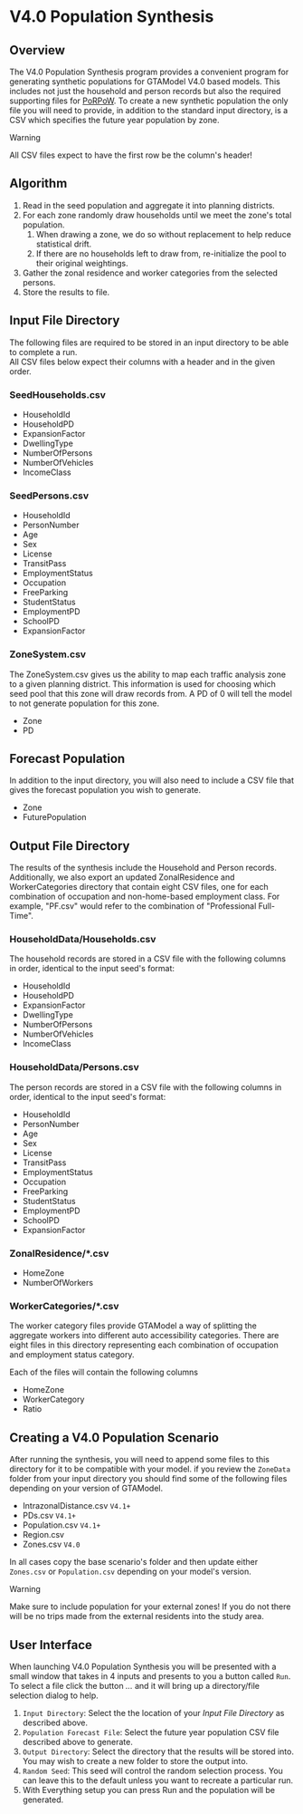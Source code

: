 # V4.0 Population Synthesis

## Overview

The V4.0 Population Synthesis program provides a convenient program for generating synthetic populations for GTAModel V4.0 based models.  This includes
not just the household and person records but also the required supporting files for [PoRPoW](../../../model_design/porpow.md).  To create a new
synthetic population the only file you will need to provide, in addition to the standard input directory, is a CSV which specifies
the future year population by zone.

> [!Warning]
> All CSV files expect to have the first row be the column's header!

## Algorithm

1. Read in the seed population and aggregate it into planning districts.
1. For each zone randomly draw households until we meet the zone's total population.
    1. When drawing a zone, we do so without replacement to help reduce statistical drift.
    1. If there are no households left to draw from, re-initialize the pool to their original weightings.
1. Gather the zonal residence and worker categories from the selected persons.
1. Store the results to file.

## Input File Directory

The following files are required to be stored in an input directory to be able to complete a run.  
All CSV files below expect their columns with a header and in the given order.

### SeedHouseholds.csv

* HouseholdId
* HouseholdPD
* ExpansionFactor
* DwellingType
* NumberOfPersons
* NumberOfVehicles
* IncomeClass

### SeedPersons.csv

* HouseholdId
* PersonNumber
* Age
* Sex
* License
* TransitPass
* EmploymentStatus
* Occupation
* FreeParking
* StudentStatus
* EmploymentPD
* SchoolPD
* ExpansionFactor

### ZoneSystem.csv

The ZoneSystem.csv gives us the ability to map each traffic analysis zone to a given planning district. This information is used for choosing
which seed pool that this zone will draw records from. A PD of 0 will tell the model to not generate population for this zone.

* Zone
* PD

## Forecast Population

In addition to the input directory, you will also need to include a CSV file that gives the forecast population you wish to generate.

* Zone
* FuturePopulation


## Output File Directory

The results of the synthesis include the Household and Person records. Additionally, we also export an updated ZonalResidence and WorkerCategories directory that
contain eight CSV files, one for each combination of occupation and non-home-based employment class. For example, "PF.csv" would refer to the combination of "Professional Full-Time".

### HouseholdData/Households.csv

The household records are stored in a CSV file with the following columns in order, identical to the input seed's format:

* HouseholdId
* HouseholdPD
* ExpansionFactor
* DwellingType
* NumberOfPersons
* NumberOfVehicles
* IncomeClass


### HouseholdData/Persons.csv

The person records are stored in a CSV file with the following columns in order, identical to the input seed's format:

* HouseholdId
* PersonNumber
* Age
* Sex
* License
* TransitPass
* EmploymentStatus
* Occupation
* FreeParking
* StudentStatus
* EmploymentPD
* SchoolPD
* ExpansionFactor

### ZonalResidence/*.csv

* HomeZone
* NumberOfWorkers

### WorkerCategories/*.csv

The worker category files provide GTAModel a way of splitting the aggregate workers into different auto accessibility categories. There are
eight files in this directory representing each combination of occupation and employment status category.

Each of the files will contain the following columns

* HomeZone
* WorkerCategory
* Ratio

## Creating a V4.0 Population Scenario

After running the synthesis, you will need to append some files to this directory for it to be compatible with your model. if you review the 
`ZoneData` folder from your input directory you should find some of the following files depending on your version of GTAModel.

* IntrazonalDistance.csv `V4.1+`
* PDs.csv `V4.1+`
* Population.csv `V4.1+`
* Region.csv
* Zones.csv `V4.0`

In all cases copy the base scenario's folder and then update either `Zones.csv` or `Population.csv` depending on your model's version.

> [!Warning]
> Make sure to include population for your external zones! If you do not there will be no trips made from the external residents into the study area.


## User Interface

When launching V4.0 Population Synthesis you will be presented with a small window that takes in 4 inputs and presents to you a button called `Run`.
To select a file click the button _..._ and it will bring up a directory/file selection dialog to help.

1. `Input Directory`: Select the the location of your *Input File Directory* as described above.
1. `Population Forecast File`: Select the future year population CSV file described above to generate.
1. `Output Directory`: Select the directory that the results will be stored into.  You may wish to create a new folder to store the output into.
1. `Random Seed`: This seed will control the random selection process.  You can leave this to the default unless you want to recreate a particular run.
1. With Everything setup you can press Run and the population will be generated.

